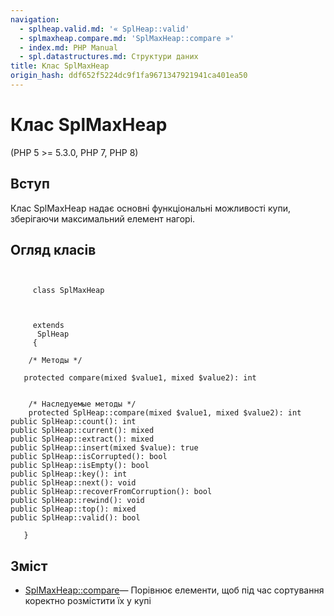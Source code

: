 ```yaml
---
navigation:
  - splheap.valid.md: '« SplHeap::valid'
  - splmaxheap.compare.md: 'SplMaxHeap::compare »'
  - index.md: PHP Manual
  - spl.datastructures.md: Структури даних
title: Клас SplMaxHeap
origin_hash: ddf652f5224dc9f1fa9671347921941ca401ea50
---
```

# Клас SplMaxHeap

(PHP 5 >= 5.3.0, PHP 7, PHP 8)

## Вступ

Клас SplMaxHeap надає основні функціональні можливості купи, зберігаючи максимальний елемент нагорі.

## Огляд класів

```classsynopsis

    
     class SplMaxHeap
    

    
     extends
      SplHeap
     {

    /* Методы */
    
   protected compare(mixed $value1, mixed $value2): int


    /* Наследуемые методы */
    protected SplHeap::compare(mixed $value1, mixed $value2): int
public SplHeap::count(): int
public SplHeap::current(): mixed
public SplHeap::extract(): mixed
public SplHeap::insert(mixed $value): true
public SplHeap::isCorrupted(): bool
public SplHeap::isEmpty(): bool
public SplHeap::key(): int
public SplHeap::next(): void
public SplHeap::recoverFromCorruption(): bool
public SplHeap::rewind(): void
public SplHeap::top(): mixed
public SplHeap::valid(): bool

   }
```

## Зміст

-   [SplMaxHeap::compare](splmaxheap.compare.md)— Порівнює елементи, щоб під час сортування коректно розмістити їх у купі
